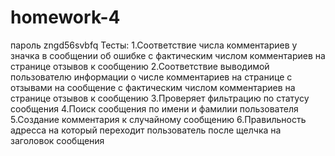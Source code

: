 # homework-4
пароль zngd56svbfq
Тесты:
1.Соответствие числа комментариев у значка в сообщении об ошибке с фактическим числом комментариев на странице отзывов 
к сообщению
2.Соответствие выводимой пользователю информации о числе комментариев на странице с отзывами на сообщение 
с фактическим числом комментариев на странице отзывов к сообщению
3.Проверяет фильтрацию по статусу сообщения
4.Поиск сообщения по имени и фамилии пользователя
5.Создание комментария к случайному сообщению
6.Правильность адресса на который переходит пользователь после щелчка на заголовок сообщения
